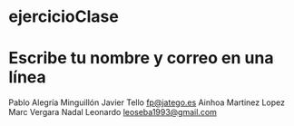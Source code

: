 # ejercicioClase

# Escribe tu nombre y correo en una línea
Pablo Alegría Minguillón
Javier Tello fp@jatego.es
Ainhoa Martinez Lopez
Marc Vergara Nadal
Leonardo leoseba1993@gmail.com

